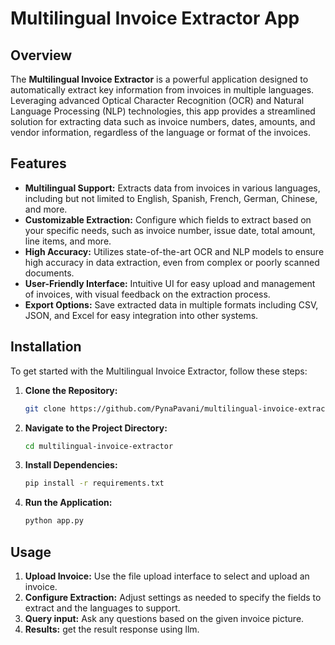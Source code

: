# Multilingual Invoice Extractor App

## Overview

The **Multilingual Invoice Extractor** is a powerful application designed to automatically extract key information from invoices in multiple languages. Leveraging advanced Optical Character Recognition (OCR) and Natural Language Processing (NLP) technologies, this app provides a streamlined solution for extracting data such as invoice numbers, dates, amounts, and vendor information, regardless of the language or format of the invoices.

## Features

- **Multilingual Support:** Extracts data from invoices in various languages, including but not limited to English, Spanish, French, German, Chinese, and more.
- **Customizable Extraction:** Configure which fields to extract based on your specific needs, such as invoice number, issue date, total amount, line items, and more.
- **High Accuracy:** Utilizes state-of-the-art OCR and NLP models to ensure high accuracy in data extraction, even from complex or poorly scanned documents.
- **User-Friendly Interface:** Intuitive UI for easy upload and management of invoices, with visual feedback on the extraction process.
- **Export Options:** Save extracted data in multiple formats including CSV, JSON, and Excel for easy integration into other systems.

## Installation

To get started with the Multilingual Invoice Extractor, follow these steps:

1. **Clone the Repository:**
   ```bash
   git clone https://github.com/PynaPavani/multilingual-invoice-extractor.git
   ```

2. **Navigate to the Project Directory:**
   ```bash
   cd multilingual-invoice-extractor
   ```

3. **Install Dependencies:**
   ```bash
   pip install -r requirements.txt
   ```

4. **Run the Application:**
   ```bash
   python app.py
   ```

## Usage

1. **Upload Invoice:** Use the file upload interface to select and upload an invoice.
2. **Configure Extraction:** Adjust settings as needed to specify the fields to extract and the languages to support.
3. **Query input:** Ask any questions based on the given invoice picture.
4. **Results:** get the result response using llm.
